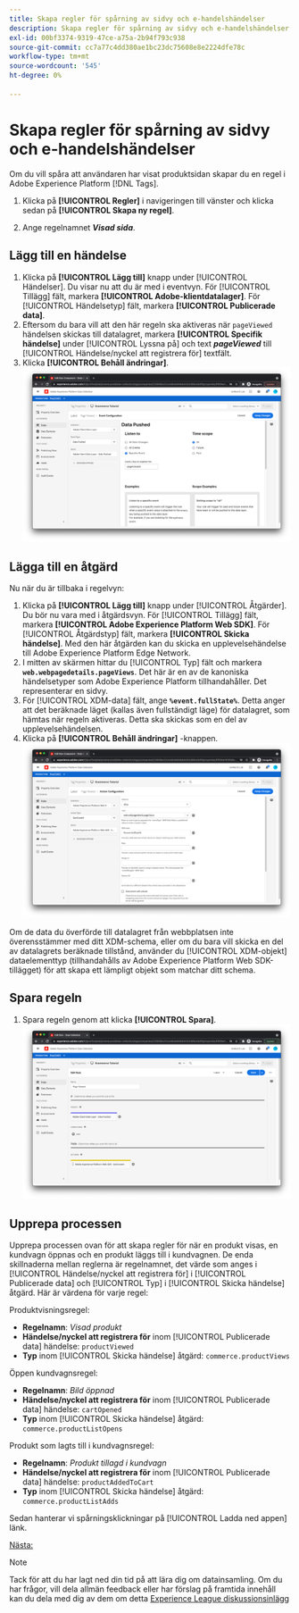 ```yaml
---
title: Skapa regler för spårning av sidvy och e-handelshändelser
description: Skapa regler för spårning av sidvy och e-handelshändelser
exl-id: 00bf3374-9319-47ce-a75a-2b94f793c938
source-git-commit: cc7a77c4dd380ae1bc23dc75608e8e2224dfe78c
workflow-type: tm+mt
source-wordcount: '545'
ht-degree: 0%

---
```


# Skapa regler för spårning av sidvy och e-handelshändelser

Om du vill spåra att användaren har visat produktsidan skapar du en regel i Adobe Experience Platform [!DNL Tags].

1. Klicka på **[!UICONTROL Regler]** i navigeringen till vänster och klicka sedan på **[!UICONTROL Skapa ny regel]**.

1. Ange regelnamnet **_Visad sida_**.

## Lägg till en händelse

1. Klicka på **[!UICONTROL Lägg till]** knapp under [!UICONTROL Händelser]. Du visar nu att du är med i eventvyn. För [!UICONTROL Tillägg] fält, markera **[!UICONTROL Adobe-klientdatalager]**. För [!UICONTROL Händelsetyp] fält, markera **[!UICONTROL Publicerade data]**.
1. Eftersom du bara vill att den här regeln ska aktiveras när `pageViewed` händelsen skickas till datalagret, markera **[!UICONTROL Specifik händelse]** under [!UICONTROL Lyssna på] och text **_pageViewed_** till [!UICONTROL Händelse/nyckel att registrera för] textfält.
1. Klicka **[!UICONTROL Behåll ändringar]**.
   ![Sidvisad händelse](../assets/page-viewed-event.png)

## Lägga till en åtgärd

Nu när du är tillbaka i regelvyn:

1. Klicka på **[!UICONTROL Lägg till]** knapp under [!UICONTROL Åtgärder]. Du bör nu vara med i åtgärdsvyn. För [!UICONTROL Tillägg] fält, markera **[!UICONTROL Adobe Experience Platform Web SDK]**. För [!UICONTROL Åtgärdstyp] fält, markera **[!UICONTROL Skicka händelse]**. Med den här åtgärden kan du skicka en upplevelsehändelse till Adobe Experience Platform Edge Network.
1. I mitten av skärmen hittar du [!UICONTROL Typ] fält och markera **`web.webpagedetails.pageViews`**. Det här är en av de kanoniska händelsetyper som Adobe Experience Platform tillhandahåller. Det representerar en sidvy.
1. För [!UICONTROL XDM-data] fält, ange **`%event.fullState%`**. Detta anger att det beräknade läget (kallas även fullständigt läge) för datalagret, som hämtas när regeln aktiveras. Detta ska skickas som en del av upplevelsehändelsen.
1. Klicka på **[!UICONTROL Behåll ändringar]** -knappen.
   ![Sidvisningsåtgärd](../assets/page-viewed-action.png)

Om de data du överförde till datalagret från webbplatsen inte överensstämmer med ditt XDM-schema, eller om du bara vill skicka en del av datalagrets beräknade tillstånd, använder du [!UICONTROL XDM-objekt] dataelementtyp (tillhandahålls av Adobe Experience Platform Web SDK-tillägget) för att skapa ett lämpligt objekt som matchar ditt schema.

## Spara regeln

1. Spara regeln genom att klicka **[!UICONTROL Spara]**.
   ![Visningsregel för sida](../assets/page-viewed-rule.png)

## Upprepa processen

Upprepa processen ovan för att skapa regler för när en produkt visas, en kundvagn öppnas och en produkt läggs till i kundvagnen. De enda skillnaderna mellan reglerna är regelnamnet, det värde som anges i [!UICONTROL Händelse/nyckel att registrera för] i [!UICONTROL Publicerade data] och [!UICONTROL Typ] i [!UICONTROL Skicka händelse] åtgärd. Här är värdena för varje regel:

Produktvisningsregel:

* **Regelnamn**: _Visad produkt_
* **Händelse/nyckel att registrera för** inom [!UICONTROL Publicerade data] händelse: `productViewed`
* **Typ** inom [!UICONTROL Skicka händelse] åtgärd: `commerce.productViews`

Öppen kundvagnsregel:

* **Regelnamn**: _Bild öppnad_
* **Händelse/nyckel att registrera för** inom [!UICONTROL Publicerade data] händelse: `cartOpened`
* **Typ** inom [!UICONTROL Skicka händelse] åtgärd: `commerce.productListOpens`

Produkt som lagts till i kundvagnsregel:

* **Regelnamn**: _Produkt tillagd i kundvagn_
* **Händelse/nyckel att registrera för** inom [!UICONTROL Publicerade data] händelse: `productAddedToCart`
* **Typ** inom [!UICONTROL Skicka händelse] åtgärd: `commerce.productListAdds`

Sedan hanterar vi spårningsklickningar på [!UICONTROL Ladda ned appen] länk.

[Nästa: ](create-a-data-element-and-rule-for-tracking-app-downloads.md)

>[!NOTE]
>
>Tack för att du har lagt ned din tid på att lära dig om datainsamling. Om du har frågor, vill dela allmän feedback eller har förslag på framtida innehåll kan du dela med dig av dem om detta [Experience League diskussionsinlägg](https://experienceleaguecommunities.adobe.com/t5/adobe-experience-platform-launch/tutorial-discussion-use-adobe-experience-platform-data/m-p/543877)
